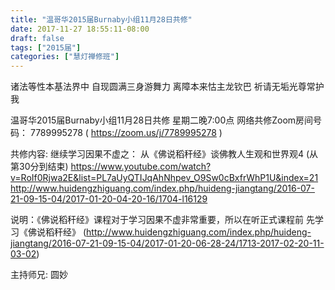 ```yaml
---
title: "温哥华2015届Burnaby小组11月28日共修"
date: 2017-11-27 18:55:11-08:00
draft: false
tags: ["2015届"]
categories: ["慧灯禅修班"]
---
```

诸法等性本基法界中 自现圆满三身游舞力
离障本来怙主龙钦巴 祈请无垢光尊常护我

温哥华2015届Burnaby小组11月28日共修
星期二晚7:00点
网络共修Zoom房间号码： 7789995278 ( https://zoom.us/j/7789995278 )

共修内容:
继续学习因果不虚之：
从《佛说稻秆经》谈佛教人生观和世界观4  (从第30分到结束)
https://www.youtube.com/watch?v=RoIf0Rjwa2E&list=PL7aUyQTIJqAhNhpev_O9Sw0cBxfrWhP1U&index=21
http://www.huidengzhiguang.com/index.php/huideng-jiangtang/2016-07-21-09-15-04/2017-01-20-04-20-16/1704-l16129

说明：《佛说稻秆经》课程对于学习因果不虚非常重要，所以在听正式课程前 先学习《佛说稻秆经》 (http://www.huidengzhiguang.com/index.php/huideng-jiangtang/2016-07-21-09-15-04/2017-01-20-06-28-24/1713-2017-02-20-11-03-02)

主持师兄: 圆妙
